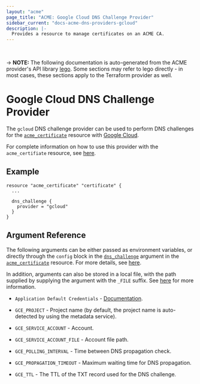 ```yaml
---
layout: "acme"
page_title: "ACME: Google Cloud DNS Challenge Provider"
sidebar_current: "docs-acme-dns-providers-gcloud"
description: |-
  Provides a resource to manage certificates on an ACME CA.
---
```

<br>

-> **NOTE:** The following documentation is auto-generated from the
ACME provider's API library [lego](https://go-acme.github.io/lego/).
Some sections may refer to lego directly - in most cases, these
sections apply to the Terraform provider as well.

# Google Cloud DNS Challenge Provider

The `gcloud` DNS challenge provider can be used to perform DNS challenges for
the [`acme_certificate`][resource-acme-certificate] resource with
[Google Cloud](https://cloud.google.com).

[resource-acme-certificate]: /docs/providers/acme/r/certificate.html

For complete information on how to use this provider with the `acme_certifiate`
resource, see [here][resource-acme-certificate-dns-challenges].

[resource-acme-certificate-dns-challenges]: /docs/providers/acme/r/certificate.html#using-dns-challenges

## Example

```hcl
resource "acme_certificate" "certificate" {
  ...

  dns_challenge {
    provider = "gcloud"
  }
}
```
## Argument Reference

The following arguments can be either passed as environment variables, or
directly through the `config` block in the
[`dns_challenge`][resource-acme-certificate-dns-challenge-arg] argument in the
[`acme_certificate`][resource-acme-certificate] resource. For more details, see
[here][resource-acme-certificate-dns-challenges].

[resource-acme-certificate-dns-challenge-arg]: /docs/providers/acme/r/certificate.html#dns_challenge

In addition, arguments can also be stored in a local file, with the path
supplied by supplying the argument with the `_FILE` suffix. See
[here][acme-certificate-file-arg-example] for more information.

[acme-certificate-file-arg-example]: /docs/providers/acme/r/certificate.html#using-variable-files-for-provider-arguments

* `Application Default Credentials` - [Documentation](https://cloud.google.com/docs/authentication/production#providing_credentials_to_your_application).
* `GCE_PROJECT` - Project name (by default, the project name is auto-detected by using the metadata service).
* `GCE_SERVICE_ACCOUNT` - Account.
* `GCE_SERVICE_ACCOUNT_FILE` - Account file path.

* `GCE_POLLING_INTERVAL` - Time between DNS propagation check.
* `GCE_PROPAGATION_TIMEOUT` - Maximum waiting time for DNS propagation.
* `GCE_TTL` - The TTL of the TXT record used for the DNS challenge.


